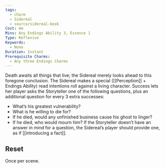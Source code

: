 ```yaml
---
tags:
  - charm
  - Sidereal
  - source/sidereal-book
Cost: 4m
Mins: Any Endings Ability 3, Essence 1
Type: Reflexive
Keywords:
  - None
Duration: Instant
Prerequisite Charms:
  - Any three Endings Charms
---
```

Death awaits all things that live; the Sidereal merely looks ahead to this foregone conclusion. The Sidereal makes a special ([[Perception]] + Endings Ability) read intentions roll against a living character. Success lets her player asks the Storyteller one of the following questions, plus an additional question for every 3 extra successes: 
-  What’s his greatest vulnerability? 
-  What is he willing to die for? 
-  If he died, would any unfinished business cause his ghost to linger? 
-  If he died, who would mourn him? If the Storyteller doesn’t have an answer in mind for a question, the Sidereal’s player should provide one, as if [[introducing a fact]]. 
## Reset
Once per scene.
